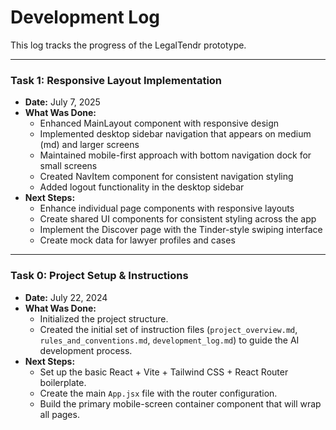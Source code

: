 # Development Log

This log tracks the progress of the LegalTendr prototype.

---

### **Task 1: Responsive Layout Implementation**

* **Date:** July 7, 2025
* **What Was Done:**
    * Enhanced MainLayout component with responsive design
    * Implemented desktop sidebar navigation that appears on medium (md) and larger screens
    * Maintained mobile-first approach with bottom navigation dock for small screens
    * Created NavItem component for consistent navigation styling
    * Added logout functionality in the desktop sidebar
* **Next Steps:**
    * Enhance individual page components with responsive layouts
    * Create shared UI components for consistent styling across the app
    * Implement the Discover page with the Tinder-style swiping interface
    * Create mock data for lawyer profiles and cases

---

### **Task 0: Project Setup & Instructions**

* **Date:** July 22, 2024
* **What Was Done:**
    * Initialized the project structure.
    * Created the initial set of instruction files (`project_overview.md`, `rules_and_conventions.md`, `development_log.md`) to guide the AI development process.
* **Next Steps:**
    * Set up the basic React + Vite + Tailwind CSS + React Router boilerplate.
    * Create the main `App.jsx` file with the router configuration.
    * Build the primary mobile-screen container component that will wrap all pages.
